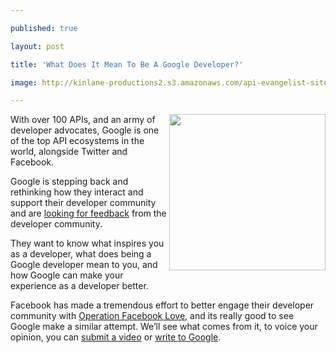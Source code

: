 ---
published: true
layout: post
title: 'What Does It Mean To Be A Google Developer?'
image: http://kinlane-productions2.s3.amazonaws.com/api-evangelist-site/blog/google_code.jpg
---

<p><a href="https://code.google.com/"><img src="https://kinlane-productions2.s3.amazonaws.com/google/google_code.jpg" alt="" width="250" align="right" /></a>
<p>With over 100 APIs, and an army of developer advocates, Google is one of the top API ecosystems in the world, alongside Twitter and Facebook.
<p>Google is stepping back and rethinking how they interact and support their developer community and are <a title="looking for feedback" href="https://googlecode.blogspot.com/2011/09/what-does-it-mean-to-be-google.html">looking for feedback</a> from the developer community.
<p>They want to know what inspires you as a developer, what does being a Google developer mean to you, and how Google can make your experience as a developer better.
<p>Facebook has made a tremendous effort to better engage their developer community with <a title="Facebook Operation Developer Love" href="/2011/04/30/facebooks-operation-developer-love/">Operation Facebook Love</a>, and its really good to see Google make a similar attempt.  We&rsquo;ll see what comes from it, to voice your opinion, you can <a title="submit your video" href="https://developers.google.com/go/stories">submit a video</a> or <a title="write to Google" href="https://goo.gl/MBlre">write to Google</a>.

